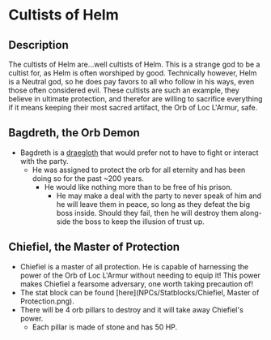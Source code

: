 # Cultists of Helm


## Description
The cultists of Helm are...well cultists of Helm. This is a strange god to be a cultist for, as Helm is often worshiped by good. Technically however, Helm is a Neutral god, so he does pay favors to all who follow in his ways, even those often considered evil. These cultists are such an example, they believe in ultimate protection, and therefor are willing to sacrifice everything if it means keeping their most sacred artifact, the Orb of Loc L'Armur, safe.


## Bagdreth, the Orb Demon
- Bagdreth is a [draegloth](https://5e.tools/bestiary.html#draegloth_mpmm) that would prefer not to have to fight or interact with the party.
    - He was assigned to protect the orb for all eternity and has been doing so for the past ~200 years.
        - He would like nothing more than to be free of his prison.
            - He may make a deal with the party to never speak of him and he will leave them in peace, so long as they defeat the big boss inside. Should they fail, then he will destroy them along-side the boss to keep the illusion of trust up.


## Chiefiel, the Master of Protection
- Chiefiel is a master of all protection. He is capable of harnessing the power of the Orb of Loc L'Armur without needing to equip it! This power makes Chiefiel a fearsome adversary, one worth taking precaution of!
- The stat block can be found [here](NPCs/Statblocks/Chiefiel, Master of Protection.png).
- There will be 4 orb pillars to destroy and it will take away Chiefiel's power.
    - Each pillar is made of stone and has 50 HP.
